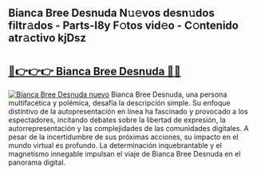 ## Bianca Bree Desnuda N𝚞𝚎vos desn𝚞dos filtr𝚊dos - Parts-I8y F𝚘tos vid𝚎o - C𝚘ntenido atr𝚊ctivo kjDsz

# <h2><a href="http://mb8xiek.tromn.icu/?c=Bianca+Bree+Desnuda">🔗👉👉👉 Bianca Bree Desnuda 🔗🔗</a></h2>

[![Bianca Bree Desnuda nuevo](https://i.imgur.com/pEAQMta.gif)](http://mb8xiek.tromn.icu/?c=Bianca+Bree+Desnuda)
Bianca Bree Desnuda, una persona multifacética y polémica, desafía la descripción simple. Su enfoque distintivo de la autopresentación en línea ha fascinado y provocado a los espectadores, incitando debates sobre la libertad de expresión, la autorrepresentación y las complejidades de las comunidades digitales. A pesar de la incertidumbre de sus próximas acciones, su impacto en el mundo virtual es profundo. La determinación inquebrantable y el magnetismo innegable impulsan el viaje de Bianca Bree Desnuda en el panorama digital.

